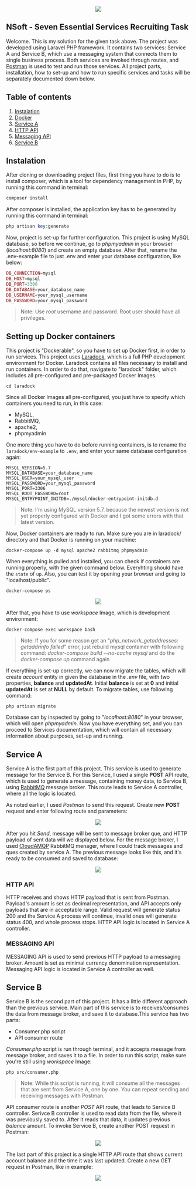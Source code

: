 <p align="center"><img src="https://laravel.com/assets/img/components/logo-laravel.svg"></p>

## NSoft - Seven Essential Services Recruiting Task
Welcome. This is my solution for the given task above. The project was developed using Laravel PHP framework. It contains two services: Service A and Service B, which use a messaging system that connects them to single business process. Both services are invoked through routes, and [Postman](https://www.getpostman.com/) is used to test and run those services.  All project parts, installation, how to set-up and how to run specific services and tasks will be separately documented down below.


## Table of contents
1. [Instalation](#instalation)
2. [Docker](#docker)
3. [Service A](#service-a)
4. [HTTP API](#http-api)
5. [Messaging API](#messaging-api)
6. [Service B](#service-b)
  
<a name="instalation"></a>
## Instalation
After cloning or downloading project files, first thing you have to do is to install composer, which is a tool for dependency management in PHP, by running this command in terminal:
```php
composer install
```

After composer is installed, the application key has to be generated by running this command in terminal:
```php
php artisan key:generate
```

Now, project is set-up for further configuration. This project is using MySQL database, so before we continue, go to *phpmyadmin* in your browser (*localhost:8080*) and create an empty database. After that, rename the .env-example file to just .env and enter your database configuration, like below:
```php
DB_CONNECTION=mysql
DB_HOST=mysql
DB_PORT=3306
DB_DATABASE=your_database_name
DB_USERNAME=your_mysql_username
DB_PASSWORD=your_mysql_password
```
> Note: Use *root* username and password. Root user should have all privileges.

<a name="docker"></a>
## Setting up Docker containers
This project is "Dockerable", so you have to set up Docker first, in order to run services. This project uses [Laradock](https://laradock.io/), which is a full PHP development environment for Docker. Laradock contains all files necessary to install and run containers. In order to do that, navigate to "laradock" folder, which includes all pre-configured and pre-packaged Docker Images. 
```
cd laradock
```

Since all Docker Images all pre-configured, you just have to specify which containers you need to run, in this case: 
- MySQL, 
- RabbitMQ,
- apache2,
- phpmyadmin

One more thing you have to do before running containers, is to rename the `laradock/env-example` to `.env`, and enter your same database configuration again: 
```
MYSQL_VERSION=5.7
MYSQL_DATABASE=your_database_name
MYSQL_USER=your_mysql_user
MYSQL_PASSWORD=your_mysql_password
MYSQL_PORT=3306
MYSQL_ROOT_PASSWORD=root
MYSQL_ENTRYPOINT_INITDB=./mysql/docker-entrypoint-initdb.d
```

>Note: I'm using MySQL version 5.7. because the newest version is not yet properly configured with Docker and I got some errors with that latest version.

Now, Docker containers are ready to run. Make sure you are in laradock/ directory and that Docker is running on your machine:
```
docker-compose up -d mysql apache2 rabbitmq phpmyadmin
```
When everything is pulled and installed, you can check if containers are running properly, with the given command below. Everyhting should have the `state` of `up`. Also, you can test it by opening your browser and going to "localhost/public".
```
docker-compose ps
```

<p align="center"><img src="https://i.imgur.com/SlGaomJ.png"></p>

After that, you have to use *workspace* Image, which is development environment:
```
docker-compose exec workspace bash
```
> Note: If you for some reason get an "*php_network_getaddresses: getaddrinfo failed*" error, just rebuild mysql container with following command: *docker-compose build --no-cache mysql* and do the *docker-compose up* command again

If everything is set-up correctly, we can now migrate the tables, which will create *account* entity in given the database in the *.env* file, with two properties, **balance** and **updatedAt**. Initial **balance** is set at **0** and initial **updatedAt** is set at **NULL** by default. To migrate tables, use following command:
```
php artisan migrate
```
Database can by inspected by going to "*localhost:8080*" in your browser, which will open *phpmyadmin*. Now you have everything set, and you can proceed to Services documentation, which will contain all necessary information about purposes, set-up and running.

<a name="service-a"></a>
## Service A
Service A is the first part of this project. This service is used to generate message for the Service B. For this Service, I used a single **POST** API route, which is used to generate a message, containing money data, to Service B, using [RabbitMQ](https://www.rabbitmq.com/) message broker. This route leads to Service A controller, where all the logic is located.

As noted earlier, I used *Postman* to send this request. Create new **POST** request and enter following route and parameters:

<p align="center"><img src="https://i.imgur.com/ohuMXY5.png"></p>

After you hit *Send*, message will be sent to message broker que, and HTTP payload of sent data will we displayed below. For the message broker, I used [CloudAMQP](https://www.cloudamqp.com/) RabbitMQ menager, where I could track messages and ques created by service A. The previous message looks like this, and it's ready to be consumed and saved to database:

<p align="center"><img src="https://i.imgur.com/Q1PyIaw.png"></p>

<a name="http-api"></a>
### HTTP API
HTTP receives and shows HTTP payload that is sent from Postman. Payload's amount is set as decimal representation, and API accepts only payloads that are in acceptable range. Valid request will generate status 200 and the Service A process will continue, invalid ones will generate status 400, and whole process stops. HTTP API logic is located in Service A controller.

<a name="messaging-api"></a>
### MESSAGING API
MESSAGING API is used to send previous HTTP payload to a messaging broker. Amount is set as minimal currency denomination representation. Messaging API logic is located in Service A controller as well.

<a name="service-b"></a>
## Service B
Service B is the second part of this project. It has a little different approach than the previous service. Main part of this service is to receives/consumes the data from message broker, and save it to database.This service has two parts:
- Consumer.php script 
- API consumer route

*Consumer.php* script is run through terminal, and it accepts message from message broker, and saves it to a file. In order to run this script, make sure you're still using *workspace* Image:
```
php src/consumer.php
``` 

>Note: While this script is running, it will consume all the messages that are sent from Service A, one by one. You can repeat sending and receiving messages with Postman.

API consumer route is another *POST* API route, that leads to Service B controller. Serivce B controller is used to read data from the file, where it was previously saved to. After it reads that data, it updates previous *balance* amount. To invoke Service B, create another POST request in Postman:
<p align="center"><img src="https://i.imgur.com/FdOCg3S.png"></p>

The last part of this project is a single HTTP API route that shows current account balance and the time it was last updated. Create a new GET request in Postman, like in example:
<p align="center"><img src="https://i.imgur.com/sMXZWI3.png"></p>

